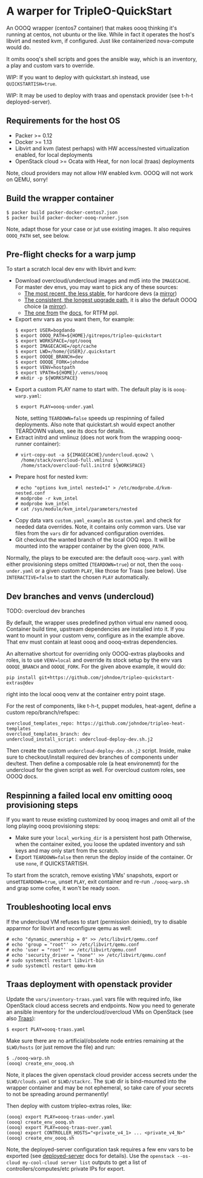 # A warper for TripleO-QuickStart

An OOOQ wrapper (centos7 container) that makes oooq
thinking it's running at centos, not ubuntu or the like.
While in fact it operates the host's libvirt and nested
kvm, if configured. Just like containerized nova-compute
would do.

It omits oooq's shell scripts and goes the ansible way,
which is an inventory, a play and custom vars to override.

WIP: If you want to deploy with quickstart.sh instead, use
``QUICKSTARTISH=true``.

WIP: It may be used to deploy with traas and openstack provider
(see t-h-t deployed-server).

## Requirements for the host OS

* Packer >= 0.12
* Docker >= 1.13
* Libvirt and kvm (latest perhaps) with HW access/nested
  virtualization enabled, for local deployments
* OpenStack cloud >= Ocata with Heat, for non local (traas) deployments

Note, cloud providers may not allow HW enabled kvm. OOOQ
will not work on QEMU, sorry!

## Build the wrapper container
```
$ packer build packer-docker-centos7.json
$ packer build packer-docker-oooq-runner.json
```
Note, adapt those for your case or jut use existing images. It also requires
``OOOQ_PATH`` set, see below.

## Pre-flight checks for a warp jump

To start a scratch local dev env with libvirt and kvm:

* Download overcloud/undercloud images and md5 into the ``IMAGECACHE``.
  For master dev envs, you may want to pick any of these sources:
  * [The most recent, the less stable](http://artifacts.ci.centos.org/rdo/images/master/delorean/current-tripleo/testing/),
    for hardcore devs (a [mirror](https://images.rdoproject.org/master/delorean/current-tripleo/testing/))
  * [The consistent, the longest upgrade path](http://artifacts.ci.centos.org/rdo/images/master/delorean/consistent/),
    it is also the default OOOQ choice (a [mirror](https://images.rdoproject.org/master/delorean/consistent/)).
  * [The one from](https://buildlogs.centos.org/centos/7/cloud/x86_64/tripleo_images/master/delorean/) the
    [docs](http://tripleo.org/basic_deployment/basic_deployment_cli.html), for RTFM ppl.
* Export env vars as you want them, for example:
  ```
  $ export USER=bogdando
  $ export OOOQ_PATH=${HOME}/gitrepos/tripleo-quickstart
  $ export WORKSPACE=/opt/oooq
  $ export IMAGECACHE=/opt/cache
  $ export LWD=/home/{USER}/.quickstart
  $ export OOOQE_BRANCH=dev
  $ export OOOQE_FORK=johndoe
  $ export VENV=hostpath
  $ export VPATH=${HOME}/.venvs/oooq
  # mkdir -p ${WORKSPACE}
  ```
* Export a custom PLAY name to start with. The default play is
  is ``oooq-warp.yaml``:
  ```
  $ export PLAY=oooq-under.yaml
  ```
  Note, setting ``TEARDOWN=false`` speeds up respinning of failed
  deployments. Also note that quickstart.sh would expect another TEARDOWN
  values, see its docs for details.
* Extract initrd and vmlinuz (does not work from the
  wrapping oooq-runner container):
  ```
  # virt-copy-out -a ${IMAGECACHE}/undercloud.qcow2 \
    /home/stack/overcloud-full.vmlinuz \
    /home/stack/overcloud-full.initrd ${WORKSPACE}
  ```
* Prepare host for nested kvm:
  ```
  # echo "options kvm_intel nested=1" > /etc/modprobe.d/kvm-nested.conf
  # modprobe -r kvm_intel
  # modprobe kvm_intel
  # cat /sys/module/kvm_intel/parameters/nested
  ```
* Copy data vars ``custom.yaml_example`` as ``custom.yaml`` and check for
  needed data overrides. Note, it contains only common vars. Use var files
  from the ``vars`` dir for advanced configuration overrides.
* Git checkout the wanted branch of the local OOQ repo. It will be mounted
  into the wrapper container by the given ``OOOQ_PATH``.

Normally, the plays to be executed are: the default ``oooq-warp.yaml``
with either provisioning steps omitted (``TEARDOWN=true``) or not, then
the ``oooq-under.yaml`` or a given custom ``PLAY``, like those for Traas
(see below).
Use ``INTERACTIVE=false`` to start the chosen ``PLAY`` automatically.

## Dev branches and venvs (undercloud)

TODO: overcloud dev branches

By default, the wrapper uses predefined python virtual env named oooq.
Container build time, upstream dependencies are installed into it.
If you want to mount in your custom venv, configure as in the example
above. That env must contain at least oooq and oooq-extras dependencies.

An alternative shortcut for overriding only OOOQ-extras playbooks and roles,
is to use ``VENV=local`` and override its stock setup by the env vars
``OOOQE_BRANCH`` and ``OOOQE_FORK``. For the given above example, it would do:
```
pip install git+https://github.com/johndoe/tripleo-quickstart-extras@dev
```
right into the local oooq venv at the container entry point stage.


For the rest of components, like t-h-t, puppet modules, heat-agent,
define a custom repo/branch/refspec:
```
overcloud_templates_repo: https://github.com/johndoe/tripleo-heat-templates
overcloud_templates_branch: dev
undercloud_install_script: undercloud-deploy-dev.sh.j2
```
Then create the custom ``undercloud-deploy-dev.sh.j2`` script.
Inside, make sure to checkout/install required dev branches of components under
dev/test. Then define a composable role (a heat environemnt) for the undercloud
for the given script as well. For overcloud custom roles, see OOOQ docs.

## Respinning a failed local env omitting oooq provisioning steps

If you want to reuse existing customized by oooq images and omit
all of the long playing oooq provisioning steps:
* Make sure your ``local_working_dir`` is a persistent host path
  Otherwise, when the container exited, you loose the updated
  inventory and ssh keys and may only start from the scratch.
* Export ``TEARDOWN=false`` then rerun the deploy inside of the
  container. Or use `none`, if QUICKSTARTISH.

To start from the scratch, remove existing VMs' snapshots, export or
unset``TEARDOWN=true``, unset ``PLAY``, exit container and re-run
``./oooq-warp.sh`` and grap some cofee, it won't be ready soon.

## Troubleshooting local envs

If the undercloud VM refuses to start (permission deinied), try
to disable apparmor for libvirt and reconfigure qemu as well:
```
# echo "dynamic_ownership = 0" >> /etc/libvirt/qemu.conf
# echo 'group = "root"' >> /etc/libvirt/qemu.conf
# echo 'user = "root"' >> /etc/libvirt/qemu.conf
# echo 'security_driver = "none"' >> /etc/libvirt/qemu.conf
# sudo systemctl restart libvirt-bin
# sudo systemctl restart qemu-kvm
```

## Traas deployment with openstack provider

Update the ``vars/inventory-traas.yaml`` vars file with required info, like
OpenStack cloud access secrets and endpoints. Now you need to generate an
ansible inventory for the undercloud/overcloud VMs on OpenStack (see
also [Traas](https://github.com/bogdando/traas)):
```
$ export PLAY=oooq-traas.yaml
```
Make sure there are no artificial/obsolete node entries remaining at the
``$LWD/hosts`` (or just remove the file) and run:
```
$ ./oooq-warp.sh
(oooq) create_env_oooq.sh
```
Note, it places the given openstack cloud provider access secrets under the
``$LWD/clouds.yaml`` or ``$LWD/stackrc``. The ``$LWD`` dir is bind-mounted
into the wrapper container and may be not ephemeral, so take care of your
secrets to not be spreading around permanently!

Then deploy with custom tripleo-extras roles, like:
```
(oooq) export PLAY=oooq-traas-under.yaml
(oooq) create_env_oooq.sh
(oooq) export PLAY=oooq-traas-over.yaml
(oooq) export CONTROLLER_HOSTS="<private_v4_1> ... <private_v4_N>"
(oooq) create_env_oooq.sh
```
Note, the deployed-server configuration task requires a few env vars to be
exported (see
[deployed-server](https://docs.openstack.org/developer/tripleo-docs/advanced_deployment/deployed_server.html)
docs for details).
Use the ``openstack --os-cloud my-cool-cloud server list`` outputs to get
a list of controllers/computes/etc private IPs for export.
